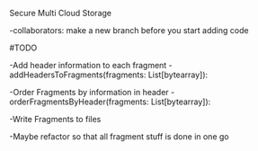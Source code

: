 Secure Multi Cloud Storage

-collaborators: make a new branch before you start adding code

#TODO

-Add header information to each fragment
	-addHeadersToFragments(fragments: List[bytearray]):

-Order Fragments by information in header
	-orderFragmentsByHeader(fragments: List[bytearray]):

-Write Fragments to files

-Maybe refactor so that all fragment stuff is done in one go
